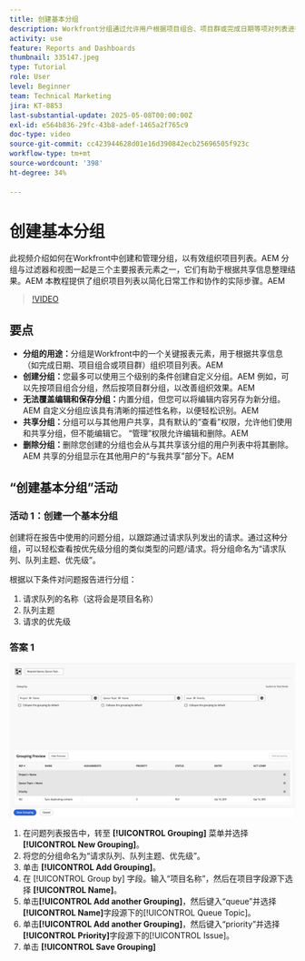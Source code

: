 ```yaml
---
title: 创建基本分组
description: Workfront分组通过允许用户根据项目组合、项目群或完成日期等项对列表进行分类（带有可自定义的共享和管理选项以实现高效协作），从而改善项目组织情况。
activity: use
feature: Reports and Dashboards
thumbnail: 335147.jpeg
type: Tutorial
role: User
level: Beginner
team: Technical Marketing
jira: KT-8853
last-substantial-update: 2025-05-08T00:00:00Z
exl-id: e564b836-29fc-43b8-adef-1465a2f765c9
doc-type: video
source-git-commit: cc423944628d01e16d390842ecb25696505f923c
workflow-type: tm+mt
source-wordcount: '398'
ht-degree: 34%

---
```


# 创建基本分组

此视频介绍如何在Workfront中创建和管理分组，以有效组织项目列表。&#x200B;AEM 分组与过滤器和视图一起是三个主要报表元素之一，它们有助于根据共享信息整理结果。&#x200B;AEM
本教程提供了组织项目列表以简化日常工作和协作的实际步骤。&#x200B;AEM

>[!VIDEO](https://video.tv.adobe.com/v/335147/?quality=12&learn=on&enablevpops=0)

## 要点

* **分组的用途：**&#x200B;分组是Workfront中的一个关键报表元素，用于根据共享信息（如完成日期、项目组合或项目群）组织项目列表。&#x200B;AEM
* **创建分组：**&#x200B;您最多可以使用三个级别的条件创建自定义分组。&#x200B;AEM 例如，可以先按项目组合分组，然后按项目群分组，以改善组织效果。&#x200B;AEM
* **无法覆盖编辑和保存分组：**&#x200B;内置分组，但您可以将编辑内容另存为新分组。&#x200B;AEM 自定义分组应该具有清晰的描述性名称，以便轻松识别。&#x200B;AEM
* **共享分组：**&#x200B;分组可以与其他用户共享，具有默认的“查看”权限，允许他们使用和共享分组，但不能编辑它。 “&#x200B;管理”权限允许编辑和删除。&#x200B;AEM
* **删除分组：**&#x200B;删除您创建的分组也会从与其共享该分组的用户列表中将其删除。&#x200B;AEM 共享的分组显示在其他用户的“与我共享”部分下。&#x200B;AEM

## “创建基本分组”活动


### 活动 1：创建一个基本分组

创建将在报告中使用的问题分组，以跟踪通过请求队列发出的请求。通过这种分组，可以轻松查看按优先级分组的类似类型的问题/请求。将分组命名为“请求队列、队列主题、优先级”。

根据以下条件对问题报告进行分组：

1. 请求队列的名称（这将会是项目名称）
1. 队列主题
1. 请求的优先级

### 答案 1

![创建新分组的屏幕图像](assets/grouping-exercise.png)

1. 在问题列表报告中，转至 **[!UICONTROL Grouping]** 菜单并选择 **[!UICONTROL New Grouping]**。
1. 将您的分组命名为“请求队列、队列主题、优先级”。
1. 单击 **[!UICONTROL Add Grouping]**。
1. 在 [!UICONTROL Group by] 字段。输入“项目名称”，然后在项目字段源下选择 **[!UICONTROL Name]**。
1. 单击&#x200B;**[!UICONTROL Add another Grouping]**，然后键入“queue”并选择&#x200B;**[!UICONTROL Name]**&#x200B;字段源下的[!UICONTROL Queue Topic]。
1. 单击&#x200B;**[!UICONTROL Add another Grouping]**，然后键入“priority”并选择&#x200B;**[!UICONTROL Priority]**&#x200B;字段源下的[!UICONTROL Issue]。
1. 单击 **[!UICONTROL Save Grouping]**
